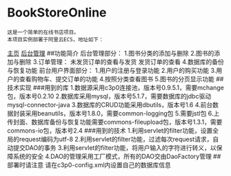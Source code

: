 # BookStoreOnline
	这是一个简单的在线书店项目。
	本项目实例部署于阿里云ECS，地址如下：
[主页](http://101.200.146.66/bookstoreonline/)
[后台管理](http://101.200.146.66/bookstoreonline/manager.jsp)
##功能简介
	后台管理部分：
		1.图书分类的添加与删除
		2.图书的添加与删除
		3.订单管理：
			未发货订单的查看与发货
			发货订单的查看
		4.数据库的备份与恢复功能
	前台用户界面部分：
		1.用户的注册与登录功能
		2.用户的购买功能
		3.用户的查看购物车、提交订单的功能
		4.按照分类查看图书
		5.图书的分页显示功能
##技术实现
###用到的库
	1.数据源采用c3p0连接池，版本号0.9.5.1，需要mchange包，版本号0.2.10
	2.数据库采用mysql，版本号5.1.7，需要数据库的jdbc驱动mysql-connector-java
	3.数据库的CRUD功能采用dbutils，版本号1.6
	4.前台数据封装采用beanutils，版本号1.8.0，需要common-logging包
	5.需要jstl包
	6.上传封面、数据库备份与恢复功能需要commons-fileupload包，版本号1.3.1，需要commons-io包，版本号2.4
###用到的技术
	1.利用servlet的filter功能，设置全局的request编码为utf-8
	2.利用servlet的filter功能，过滤每次request请求，自动提交DAO的事务
	3.利用servlet的filter功能，将用户输入的字符进行转义，以保障系统的安全
	4.DAO的管理采用工厂模式，所有的DAO交由DaoFactory管理
##部署时请注意
	请在c3p0-config.xml内设置自己的数据库信息
